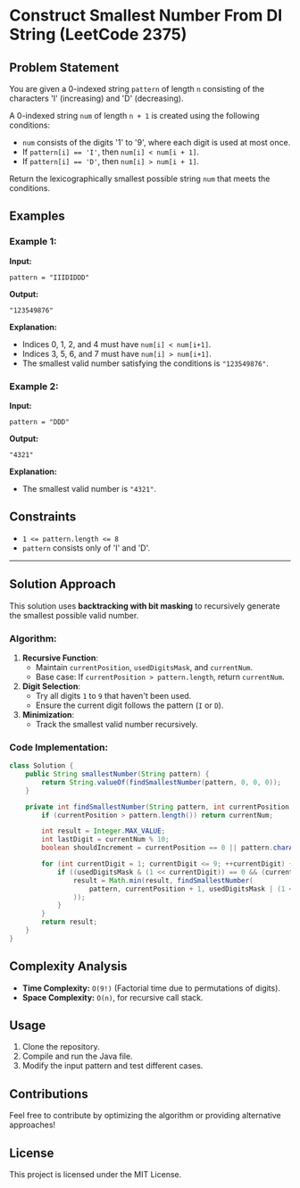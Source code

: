 # Construct Smallest Number From DI String (LeetCode 2375)

## Problem Statement
You are given a 0-indexed string `pattern` of length `n` consisting of the characters 'I' (increasing) and 'D' (decreasing).

A 0-indexed string `num` of length `n + 1` is created using the following conditions:
- `num` consists of the digits '1' to '9', where each digit is used at most once.
- If `pattern[i] == 'I'`, then `num[i] < num[i + 1]`.
- If `pattern[i] == 'D'`, then `num[i] > num[i + 1]`.

Return the lexicographically smallest possible string `num` that meets the conditions.

## Examples 

### Example 1:
**Input:**
```plaintext
pattern = "IIIDIDDD"
```
**Output:**
```plaintext
"123549876"
```
**Explanation:**
- Indices 0, 1, 2, and 4 must have `num[i] < num[i+1]`.
- Indices 3, 5, 6, and 7 must have `num[i] > num[i+1]`.
- The smallest valid number satisfying the conditions is `"123549876"`.

### Example 2:
**Input:**
```plaintext
pattern = "DDD"
```
**Output:**
```plaintext
"4321"
```
**Explanation:**
- The smallest valid number is `"4321"`.

## Constraints
- `1 <= pattern.length <= 8`
- `pattern` consists only of 'I' and 'D'.

---

## Solution Approach
This solution uses **backtracking with bit masking** to recursively generate the smallest possible valid number.

### Algorithm:
1. **Recursive Function**:
   - Maintain `currentPosition`, `usedDigitsMask`, and `currentNum`.
   - Base case: If `currentPosition > pattern.length`, return `currentNum`.
2. **Digit Selection**:
   - Try all digits `1` to `9` that haven't been used.
   - Ensure the current digit follows the pattern (`I` or `D`).
3. **Minimization**:
   - Track the smallest valid number recursively.

### Code Implementation:
```java
class Solution {
    public String smallestNumber(String pattern) {
        return String.valueOf(findSmallestNumber(pattern, 0, 0, 0));
    }

    private int findSmallestNumber(String pattern, int currentPosition, int usedDigitsMask, int currentNum) {
        if (currentPosition > pattern.length()) return currentNum;

        int result = Integer.MAX_VALUE;
        int lastDigit = currentNum % 10;
        boolean shouldIncrement = currentPosition == 0 || pattern.charAt(currentPosition - 1) == 'I';

        for (int currentDigit = 1; currentDigit <= 9; ++currentDigit) {
            if ((usedDigitsMask & (1 << currentDigit)) == 0 && (currentDigit > lastDigit == shouldIncrement)) {
                result = Math.min(result, findSmallestNumber(
                    pattern, currentPosition + 1, usedDigitsMask | (1 << currentDigit), currentNum * 10 + currentDigit
                ));
            }
        }
        return result;
    }
}
```

## Complexity Analysis
- **Time Complexity:** `O(9!)` (Factorial time due to permutations of digits).
- **Space Complexity:** `O(n)`, for recursive call stack.

## Usage
1. Clone the repository.
2. Compile and run the Java file.
3. Modify the input pattern and test different cases.

## Contributions
Feel free to contribute by optimizing the algorithm or providing alternative approaches!

## License
This project is licensed under the MIT License.

